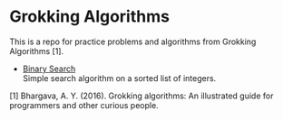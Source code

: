 # Grokking Algorithms  
This is a repo for practice problems and algorithms from Grokking Algorithms [1].  

* [Binary Search](binary_search.ipynb)  
Simple search algorithm on a sorted list of integers.

[1] Bhargava, A. Y. (2016). Grokking algorithms: An illustrated guide for programmers and other curious people.
